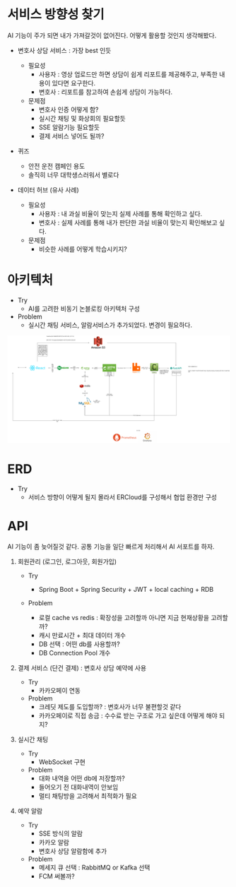 # 서비스 방향성 찾기

AI 기능이 주가 되면 내가 가져갈것이 없어진다. 어떻게 활용할 것인지 생각해봤다.

* 변호사 상담 서비스 : 가장 best 인듯
  * 필요성
    * 사용자 : 영상 업로드만 하면 상담이 쉽게 리포트를 제공해주고, 부족한 내용이 있다면 요구한다.
    * 변호사 : 리포트를 참고하여 손쉽게 상담이 가능하다.
  * 문제점 
    * 변호사 인증 어떻게 함?
    * 실시간 채팅 및 화상회의 필요할듯
    * SSE 알람기능 필요할듯
    * 결제 서비스 넣어도 될까?

* 퀴즈
  * 안전 운전 캠페인 용도
  * 솔직히 너무 대학생스러워서 별로다

* 데이터 허브 (유사 사례)
  * 필요성
    * 사용자 : 내 과실 비율이 맞는지 실제 사례를 통해 확인하고 싶다.
    * 변호사 : 실제 사례를 통해 내가 판단한 과실 비율이 맞는지 확인해보고 싶다.
  * 문제점
    * 비슷한 사례를 어떻게 학습시키지?



# 아키텍처

* Try
  * AI를 고려한 비동기 논블로킹 아키텍처 구성
* Problem
  * 실시간 채팅 서비스, 알람서비스가 추가되었다. 변경이 필요하다.

![아키텍처1](./md-images/아키텍처1.png)

# ERD

* Try
  * 서비스 방향이 어떻게 될지 몰라서 ERCloud를 구성해서 협업 환경만 구성



# API 

AI 기능이 좀 늦어질것 같다. 공통 기능을 일단 빠르게 처리해서 AI 서포트를 하자.

1. 회원관리 (로그인, 로그아웃, 회원가입)

   * Try
     * Spring Boot + Spring Security + JWT + local caching + RDB

   * Problem
     * 로컬 cache vs redis : 확장성을 고려할까 아니면 지금 현재상황을 고려할까?
     * 캐시 만료시간 + 최대 데이터 개수
     * DB 선택 : 어떤 db를 사용할까?
     * DB Connection Pool 개수

2. 결제 서비스 (단건 결제) : 변호사 상담 예약에 사용

   * Try
     * 카카오페이 연동
   * Problem
     * 크레딧 제도를 도입할까? : 변호사가 너무 불편할것 같다
     * 카카오페이로 직접 송금 : 수수료 받는 구조로 가고 싶은데 어떻게 해야 되지?

3. 실시간 채팅

   * Try
     * WebSocket 구현
   * Problem
     * 대화 내역을 어떤 db에 저장할까?
     * 들어오기 전 대화내역이 안보임
     * 멀티 채팅방을 고려해서 최적화가 필요

4. 예약 알람

   * Try
     * SSE 방식의 알람
     * 카카오 알람
     * 변호사 상담 알람함에 추가
   * Problem
     * 메세지 큐 선택 : RabbitMQ or Kafka 선택
     * FCM 써볼까?



